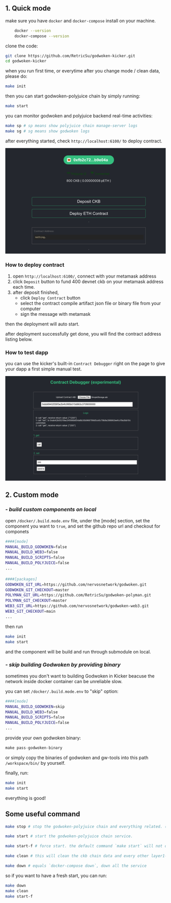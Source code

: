 ## 1. Quick mode

make sure you have `docker` and `docker-compose` install on your machine.

```sh
    docker --version
    docker-compose --version
```

clone the code:

```sh
git clone https://github.com/RetricSu/godwoken-kicker.git
cd godwoken-kicker 
```

when you run first time, or everytime after you change mode / clean data, please do:

```sh
make init
```

then you can start godwoken-polyjuice chain by simply running:

```sh
make start
```

you can monitor godwoken and polyjuice backend real-time activities:

```sh
make sp # sp means show polyjuice chain manage-server logs
make sg # sg means show godwoken logs
```

after everything started, check `http://localhost:6100/` to deploy contract.

![panel](docs/main.png)

### How to deploy contract

1. open `http://localhost:6100/`, connect with your metamask address
2. click `Deposit` button to fund 400 devnet ckb on your metamask address each time.
3. after deposit finished,
    - click `Deploy Contract` button
    - select the contract compile artifact json file or binary file from your computer
    - sign the message with metamask

then the deployment will auto start.

after deployment successfully get done, you will find the contract address listing below.

### How to test dapp

you can use the kicker's built-in `Contract Debugger` right on the page to give your dapp a first simple manual test.

![panel](docs/contract-debugger.png)

## 2. Custom mode

### ***- build custom components on local***

open `/docker/.build.mode.env` file, under the [mode] section,
set the component you want to `true`, 
and set the github repo url and checkout for componets

```sh
####[mode]
MANUAL_BUILD_GODWOKEN=false
MANUAL_BUILD_WEB3=false
MANUAL_BUILD_SCRIPTS=false
MANUAL_BUILD_POLYJUICE=false
...

####[packages]
GODWOKEN_GIT_URL=https://github.com/nervosnetwork/godwoken.git
GODWOKEN_GIT_CHECKOUT=master
POLYMAN_GIT_URL=https://github.com/RetricSu/godwoken-polyman.git
POLYMAN_GIT_CHECKOUT=master
WEB3_GIT_URL=https://github.com/nervosnetwork/godwoken-web3.git
WEB3_GIT_CHECKOUT=main
...
```

then run

```sh
make init
make start
```

and the component will be build and run through submodule on local.

### ***- skip building Godwoken by providing binary***

sometimes you don't want to building Godwoken in Kicker beacuse the network inside docker container can be unreliable slow. 

you can set `/docker/.build.mode.env` to "skip" option:

```sh
####[mode]
MANUAL_BUILD_GODWOKEN=skip
MANUAL_BUILD_WEB3=false
MANUAL_BUILD_SCRIPTS=false
MANUAL_BUILD_POLYJUICE=false
...
```

provide your own godwoken binary:

```s
make pass-godwoken-binary
```

or simply copy the binaries of godwoken and gw-tools into this path `/workspace/bin/` by yourself.

finally, run:

```sh
make init
make start
```

everything is good!

## Some useful command

```sh
make stop # stop the godwoken-polyjuice chain and everything related. (but not remove data) 
```

```sh
make start # start the godwoken-polyjuice chain service.
```

```sh
make start-f # force start. the default command `make start` will not deploy a new godwoken chain if it exits, use start-f if you want to deploy a new chain.
```

```sh
make clean # this will clean the ckb chain data and every other layer1-related cache data(eg: ckb-indexer data/ckb-cli data/lumos cache data) as well
```

```sh
make down # equals `docker-compose down`, down all the service 
```

so if you want to have a fresh start, you can run:

```sh
make down
make clean
make start-f
```
